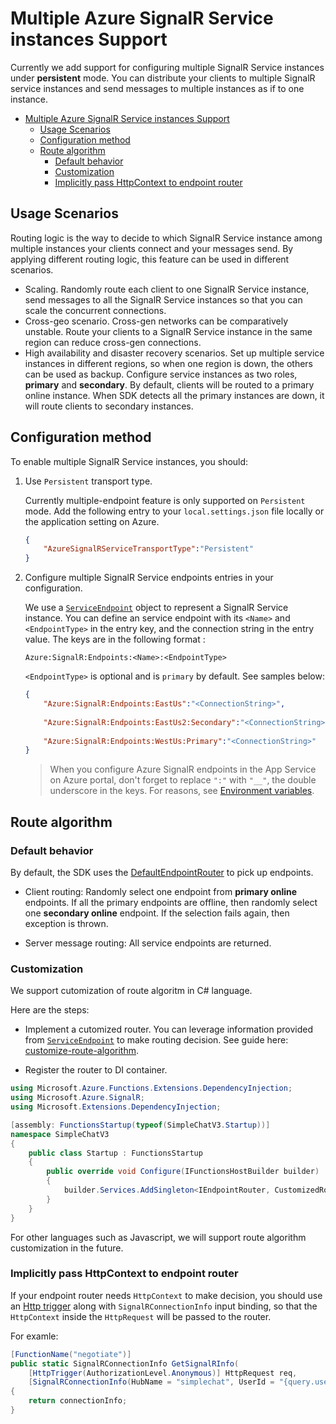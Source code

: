 # Multiple Azure SignalR Service instances Support
Currently we add support for configuring multiple SignalR Service instances under **persistent** mode. You can distribute your clients to multiple SignalR service instances and send messages to multiple instances as if to one instance. 

<!-- TOC -->

- [Multiple Azure SignalR Service instances Support](#multiple-azure-signalr-service-instances-support)
  - [Usage Scenarios](#usage-scenarios)
  - [Configuration method](#configuration-method)
  - [Route algorithm](#route-algorithm)
    - [Default behavior](#default-behavior)
    - [Customization](#customization)
    - [Implicitly pass HttpContext to endpoint router](#implicitly-pass-httpcontext-to-endpoint-router)

<!-- /TOC -->

## Usage Scenarios
Routing logic is the way to decide to which SignalR Service instance among multiple instances your clients connect and your messages send. By applying different routing logic, this feature can be used in different scenarios. 
* Scaling. Randomly route each client to one SignalR Service instance, send messages to all the SignalR Service instances so that you can scale the concurrent connections.
* Cross-geo scenario. Cross-gen networks can be comparatively unstable. Route your clients to a SignalR Service instance in the same region can reduce cross-gen connections.
* High availability and disaster recovery scenarios. Set up multiple service instances in different regions, so when one region is down, the others can be used as backup. Configure service instances as two roles, **primary** and **secondary**. By default, clients will be routed to a primary online instance. When SDK detects all the primary instances are down, it will route clients to secondary instances.

## Configuration method

To enable multiple SignalR Service instances, you should: 

1. Use `Persistent` transport type.

    Currently multiple-endpoint feature is only supported on `Persistent` mode. Add the following entry to your `local.settings.json` file locally or the application setting on Azure.

    ```json
    {
        "AzureSignalRServiceTransportType":"Persistent"
    }
    ```

2. Configure multiple SignalR Service endpoints entries in your configuration.

    We use a [`ServiceEndpoint`](https://github.com/Azure/azure-signalr/blob/dev/src/Microsoft.Azure.SignalR.Common/Endpoints/ServiceEndpoint.cs) object to represent a SignalR Service instance. You can define an service endpoint with its `<Name>` and `<EndpointType>` in the entry key, and the connection string in the entry value. The keys are in the following format : 

    ```
    Azure:SignalR:Endpoints:<Name>:<EndpointType>
    ```

    `<EndpointType>` is optional and is `primary` by default. See samples below:
        
    ```json
    {
        "Azure:SignalR:Endpoints:EastUs":"<ConnectionString>",
        
        "Azure:SignalR:Endpoints:EastUs2:Secondary":"<ConnectionString>",
        
        "Azure:SignalR:Endpoints:WestUs:Primary":"<ConnectionString>"
    }
    ```

    > When you configure Azure SignalR endpoints in the App Service on Azure portal, don't forget to replace `":"` with `"__"`, the double underscore in the keys. For reasons, see [Environment variables](https://docs.microsoft.com/en-us/aspnet/core/fundamentals/configuration/?view=aspnetcore-5.0#environment-variables).

## Route algorithm

### Default behavior
By default, the SDK uses the [DefaultEndpointRouter](https://github.com/Azure/azure-signalr/blob/dev/src/Microsoft.Azure.SignalR/EndpointRouters/DefaultEndpointRouter.cs) to pick up endpoints.

* Client routing: Randomly select one endpoint from **primary online** endpoints. If all the primary endpoints are offline, then randomly select one **secondary online** endpoint. If the selection fails again, then exception is thrown.

* Server message routing: All service endpoints are returned.

### Customization
We support cutomization of route algoritm in C# language. 

Here are the steps:
* Implement a cutomized router. You can leverage information provided from [`ServiceEndpoint`](https://github.com/Azure/azure-signalr/blob/dev/src/Microsoft.Azure.SignalR.Common/Endpoints/ServiceEndpoint.cs) to make routing decision. See guide here: [customize-route-algorithm](https://github.com/Azure/azure-signalr/blob/dev/docs/sharding.md#customize-route-algorithm).

* Register the router to DI container.
```cs
using Microsoft.Azure.Functions.Extensions.DependencyInjection;
using Microsoft.Azure.SignalR;
using Microsoft.Extensions.DependencyInjection;

[assembly: FunctionsStartup(typeof(SimpleChatV3.Startup))]
namespace SimpleChatV3
{
    public class Startup : FunctionsStartup
    {
        public override void Configure(IFunctionsHostBuilder builder)
        {
            builder.Services.AddSingleton<IEndpointRouter, CustomizedRouter>();
        }
    }
}
```

For other languages such as Javascript, we will support route algorithm customization in the future.

### Implicitly pass HttpContext to endpoint router
If your endpoint router needs `HttpContext` to make decision, you should use an [Http trigger](https://docs.microsoft.com/en-us/azure/azure-functions/functions-bindings-http-webhook-trigger?tabs=csharp) along with `SignalRConnectionInfo` input binding, so that the `HttpContext` inside the `HttpRequest` will be passed to the router.

For examle:
```cs
[FunctionName("negotiate")]
public static SignalRConnectionInfo GetSignalRInfo(
    [HttpTrigger(AuthorizationLevel.Anonymous)] HttpRequest req,
    [SignalRConnectionInfo(HubName = "simplechat", UserId = "{query.userid}")] SignalRConnectionInfo connectionInfo)
{
    return connectionInfo;
}
```
<!--Todo New methods for class-based mode-->